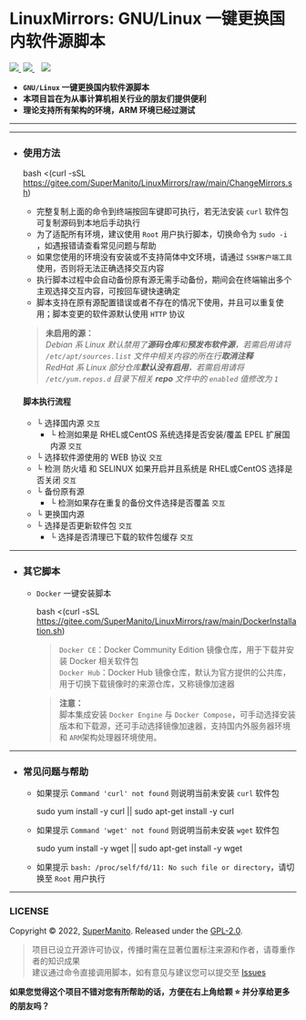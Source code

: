 # LinuxMirrors: GNU/Linux 一键更换国内软件源脚本
[![](https://gitee.com/SuperManito/LinuxMirrors/raw/main/docs/img/icon/github-1.svg)
](https://gitee.com/link?target=https%3A%2F%2Fgithub.com%2FSuperManito%2FLinuxMirrors)  [![](https://gitee.com/SuperManito/LinuxMirrors/raw/main/docs/img/icon/github-2.svg)
](https://gitee.com/link?target=https%3A%2F%2Fgithub.com%2FSuperManito%2FLinuxMirrors)    [![](https://gitee.com/SuperManito/LinuxMirrors/raw/main/docs/img/icon/gitee.svg)
](https://gitee.com/SuperManito/LinuxMirrors)

*   **`GNU/Linux` 一键更换国内软件源脚本**
*   **本项目旨在为从事计算机相关行业的朋友们提供便利**
*   **理论支持所有架构的环境，ARM 环境已经过测试**

* * *

* * *

*   ### [](#%E4%BD%BF%E7%94%A8%E6%96%B9%E6%B3%95)使用方法
    
    bash <(curl \-sSL https://gitee.com/SuperManito/LinuxMirrors/raw/main/ChangeMirrors.sh)
    
    *   完整复制上面的命令到终端按回车键即可执行，若无法安装 `curl` 软件包可复制源码到本地后手动执行
    *   为了适配所有环境，建议使用 `Root` 用户执行脚本，切换命令为 `sudo -i` ，如遇报错请查看常见问题与帮助
    *   如果您使用的环境没有安装或不支持简体中文环境，请通过 `SSH客户端工具` 使用，否则将无法正确选择交互内容
    *   执行脚本过程中会自动备份原有源无需手动备份，期间会在终端输出多个主观选择交互内容，可按回车键快速确定
    *   脚本支持在原有源配置错误或者不存在的情况下使用，并且可以重复使用；脚本变更的软件源默认使用 `HTTP` 协议
    
    > **未启用的源：**   
    > _Debian 系 Linux 默认禁用了**源码仓库**和**预发布软件源**，若需启用请将 `/etc/apt/sources.list` 文件中相关内容的所在行**取消注释**_  
    > _RedHat 系 Linux 部分仓库**默认没有启用**，若需启用请将 `/etc/yum.repos.d` 目录下相关 **repo** 文件中的 `enabled` 值修改为 `1`_
    
    #### [](#%E8%84%9A%E6%9C%AC%E6%89%A7%E8%A1%8C%E6%B5%81%E7%A8%8B)脚本执行流程
    
    *   └ 选择国内源 `交互`
        *   └ 检测如果是 RHEL或CentOS 系统选择是否安装/覆盖 EPEL 扩展国内源 `交互`
    *   └ 选择软件源使用的 WEB 协议 `交互`
    *   └ 检测 防火墙 和 SELINUX 如果开启并且系统是 RHEL或CentOS 选择是否关闭 `交互`
    *   └ 备份原有源
        *   └ 检测如果存在重复的备份文件选择是否覆盖 `交互`
    *   └ 更换国内源
    *   └ 选择是否更新软件包 `交互`
        *   └ 选择是否清理已下载的软件包缓存 `交互`

* * *

*   ### [](#%E5%85%B6%E5%AE%83%E8%84%9A%E6%9C%AC)其它脚本
    
    *   `Docker` 一键安装脚本
        
        bash <(curl \-sSL https://gitee.com/SuperManito/LinuxMirrors/raw/main/DockerInstallation.sh)
        
        > `Docker CE`：Docker Community Edition 镜像仓库，用于下载并安装 Docker 相关软件包  
        > `Docker Hub`：Docker Hub 镜像仓库，默认为官方提供的公共库，用于切换下载镜像时的来源仓库，又称镜像加速器
        
        > **注意：**   
        > 脚本集成安装 `Docker Engine` 与 `Docker Compose`，可手动选择安装版本和下载源，还可手动选择镜像加速器，支持国内外服务器环境和 `ARM`架构处理器环境使用。
        

* * *

*   ### [](#%E5%B8%B8%E8%A7%81%E9%97%AE%E9%A2%98%E4%B8%8E%E5%B8%AE%E5%8A%A9)常见问题与帮助
    
    *   如果提示 `Command 'curl' not found` 则说明当前未安装 `curl` 软件包
        
        sudo yum install \-y curl || sudo apt-get install \-y curl
        
    *   如果提示 `Command 'wget' not found` 则说明当前未安装 `wget` 软件包
        
        sudo yum install \-y wget || sudo apt-get install \-y wget
        
    *   如果提示 `bash: /proc/self/fd/11: No such file or directory`，请切换至 `Root` 用户执行
        

* * *

### [](#license)LICENSE

Copyright © 2022, [SuperManito](https://gitee.com/link?target=https%3A%2F%2Fgithub.com%2FSuperManito). Released under the [GPL-2.0](https://gitee.com/link?target=https%3A%2F%2Fgithub.com%2FSuperManito%2FLinuxMirrors%2Fblob%2Fmain%2FLICENSE).

> 项目已设立开源许可协议，传播时需在显著位置标注来源和作者，请尊重作者的知识成果  
> 建议通过命令直接调用脚本，如有意见与建议您可以提交至 [Issues](https://gitee.com/link?target=https%3A%2F%2Fgithub.com%2FSuperManito%2FLinuxMirrors%2Fissues)

**如果您觉得这个项目不错对您有所帮助的话，方便在右上角给颗 ⭐ 并分享给更多的朋友吗？**